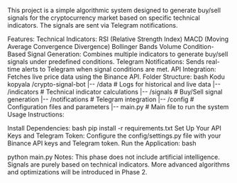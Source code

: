 This project is a simple algorithmic system designed to generate buy/sell signals for the cryptocurrency market based on specific technical indicators. The signals are sent via Telegram notifications.

Features:
Technical Indicators:
RSI (Relative Strength Index)
MACD (Moving Average Convergence Divergence)
Bollinger Bands
Volume
Condition-Based Signal Generation:
Combines multiple indicators to generate buy/sell signals under predefined conditions.
Telegram Notifications:
Sends real-time alerts to Telegram when signal conditions are met.
API Integration:
Fetches live price data using the Binance API.
Folder Structure:
bash
Kodu kopyala
/crypto-signal-bot
|-- /data                   # Logs for historical and live data
|-- /indicators             # Technical indicator calculations
|-- /signals                # Buy/Sell signal generation
|-- /notifications          # Telegram integration
|-- /config                 # Configuration files and parameters
|-- main.py                 # Main file to run the system
Usage Instructions:

Install Dependencies:
bash
pip install -r requirements.txt
Set Up Your API Keys and Telegram Token:
Configure the config/settings.py file with your Binance API keys and Telegram token.
Run the Application:
bash

python main.py
Notes:
This phase does not include artificial intelligence. Signals are purely based on technical indicators.
More advanced algorithms and optimizations will be introduced in Phase 2.
